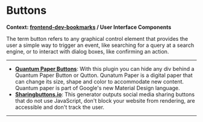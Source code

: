 # Buttons

**Context: [frontend-dev-bookmarks](../README.md) / User Interface Components**

The term button refers to any graphical control element that provides the user a simple way to trigger an event, like searching for a query at a search engine, or to interact with dialog boxes, like confirming an action.



-----------------------------------------
+ **[Quantum Paper Buttons](https://github.com/nashvail/Quttons)**: With this plugin you can hide any div behind a Quantum Paper Button or Qutton. Qunatum Paper is a digital paper that can change its size, shape and color to accommodate new content. Quantum paper is part of Google's new Material Design language.
+ **[Sharingbuttons.io](http://sharingbuttons.io/)**: This generator outputs social media sharing buttons that do not use JavaScript, don't block your website from rendering, are accessible and don't track the user.


------------------
